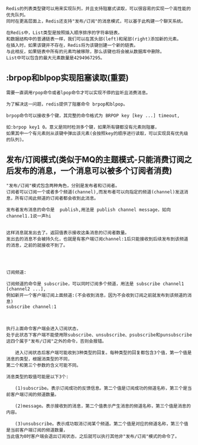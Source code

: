 

## 

    Redis的列表类型键可以用来实现队列，并且支持阻塞式读取，可以很容易的实现一个高性能的优先队列。
    同时在更高层面上，Redis还支持"发布/订阅"的消息模式，可以基于此构建一个聊天系统。
    
    在Redis中，List类型是按照插入顺序排序的字符串链表。
    和数据结构中的普通链表一样，我们可以在其头部(left)和尾部(right)添加新的元素。
    在插入时，如果该键并不存在，Redis将为该键创建一个新的链表。
    与此相反，如果链表中所有的元素均被移除，那么该键也将会被从数据库中删除。
    List中可以包含的最大元素数量是4294967295。
    
    
## :brpop和blpop实现阻塞读取(重要)

    需要一直调用rpop命令或者lpop命令才可以实现不停的监听且消费消息。
    
    为了解决这一问题，redis提供了阻塞命令 brpop和blpop。
    
    brpop命令可以接收多个键，其完整的命令格式为 BRPOP key [key ...] timeout,
    
    如:brpop key1 0。意义是同时检测多个键，如果所有键都没有元素则阻塞，
    如果其中一个有元素则从该键中弹出该元素(会按照key的顺序进行读取，可以实现具有优先级的队列)。
    
## 发布/订阅模式(类似于MQ的主题模式-只能消费订阅之后发布的消息，一个消息可以被多个订阅者消费)

    "发布/订阅"模式包含两种角色，分别是发布者和订阅者。
    订阅者可以订阅一个或者多个频道(channel),而发布者可以向指定的频道(channel)发送消息，所有订阅此频道的订阅者都会收到此消息。
    
    发布者发布消息的命令是  publish,用法是 publish channel message，如向 channel1.1说一声hi
    
    
    这样消息就发出去了。返回值表示接收这条消息的订阅者数量。
    发出去的消息不会被持久化，也就是有客户端订阅channel:1后只能接收到后续发布到该频道的消息，之前的就接收不到了。
    
    
    
    
    订阅频道:
    
    订阅频道的命令是 subscribe，可以同时订阅多个频道，用法是 subscribe channel1 [channel2 ...],
    例如新开一个客户端订阅上面频道:(不会收到消息，因为不会收到订阅之前就发布到该频道的消息)
    subscribe channel:1
    
    
    
    执行上面命令客户端会进入订阅状态，
    处于此状态下客户端不能使用除subscribe、unsubscribe、psubscribe和punsubscribe这四个属于"发布/订阅"之外的命令，否则会报错。
    
    　　进入订阅状态后客户端可能收到3种类型的回复。每种类型的回复都包含3个值，第一个值是消息的类型，根据消类型的不同，
    第二个和第三个参数的含义可能不同。
    
    消息类型的取值可能是以下3个:
    
    　　(1)subscribe。表示订阅成功的反馈信息。第二个值是订阅成功的频道名称，第三个是当前客户端订阅的频道数量。
    
    　　(2)message。表示接收到的消息，第二个值表示产生消息的频道名称，第三个值是消息的内容。
    
    　　(3)unsubscribe。表示成功取消订阅某个频道。第二个值是对应的频道名称，第三个值是当前客户端订阅的频道数量，
    当此值为0时客户端会退出订阅状态，之后就可以执行其他非"发布/订阅"模式的命令了。
    